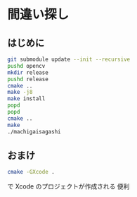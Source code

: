# 間違い探し

## はじめに

```bash
git submodule update --init --recursive
pushd opencv
mkdir release
pushd release
cmake ..
make -j8
make install
popd
popd
cmake ..
make
./machigaisagashi
```

## おまけ

```bash
cmake -GXcode .
```

で Xcode のプロジェクトが作成される
便利
